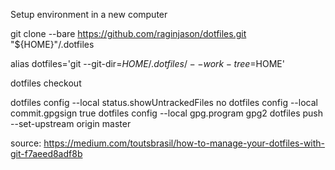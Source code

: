 Setup environment in a new computer

git clone --bare https://github.com/raginjason/dotfiles.git "${HOME}"/.dotfiles

alias dotfiles='git --git-dir=$HOME/.dotfiles/ --work-tree=$HOME'

dotfiles checkout

dotfiles config --local status.showUntrackedFiles no
dotfiles config --local commit.gpgsign true
dotfiles config --local gpg.program gpg2
dotfiles push --set-upstream origin master

source: https://medium.com/toutsbrasil/how-to-manage-your-dotfiles-with-git-f7aeed8adf8b
